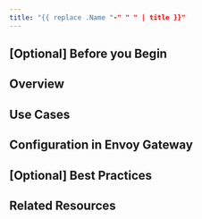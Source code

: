 ```yaml
---
title: "{{ replace .Name "-" " " | title }}"
---
```


## [Optional] Before you Begin
<!--
Add any hyperlinks to prerequisite concepts user should already be familiar with
-->

## Overview

<!-- 
Briefly introduce the concept. Keep it high-level and user-friendly.
What is it? Why does it matter? What problem does it solve?
Example: An `HTTPRoute` defines how HTTP traffic is routed to backend services in a Kubernetes environment.
-->

## Use Cases

<!-- 
Describe common use cases. When would someone need this concept?
List scenarios where understanding this will help the user make better architectural or operational decisions.
-->

## Configuration in Envoy Gateway

<!-- 
Explain the inner workings of the concept. 
Use diagrams, code snippets, or flow explanations as needed.
Example: Describe how Envoy Gateway interacts with Kubernetes Gateway API resources.
-->

## [Optional] Best Practices

<!-- 
Offer guidance on using the concept effectively. What should users keep in mind?
Mention common pitfalls or misconceptions to avoid.
-->

## Related Resources

<!-- 
Link to related conceptual docs, task-based guides, or reference material.
Example:
- [HTTPRoute Resource Reference](#)
- [Configuring a Gateway](#)
-->